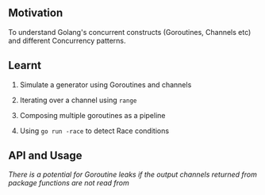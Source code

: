 ## Motivation
To understand Golang's concurrent constructs (Goroutines, Channels etc) and different Concurrency patterns.

## Learnt

1. Simulate a generator using Goroutines and channels

2. Iterating over a channel using `range`

3. Composing multiple goroutines as a pipeline

4. Using `go run -race` to detect Race conditions

## API and Usage

_There is a potential for Goroutine leaks if the output channels returned from package functions are not read from_
